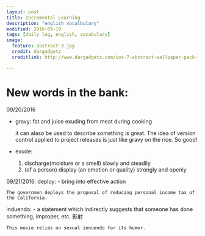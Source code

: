 ```yaml
---
layout: post
title: Incremental Learning
description: "english vocalbulary"
modified: 2016-09-19
tags: [daily log, english, vocabulary]
image:
  feature: abstract-3.jpg
  credit: dargadgetz
  creditlink: http://www.dargadgetz.com/ios-7-abstract-wallpaper-pack-for-iphone-5-and-ipod-touch-retina/

---
```

# New words in the bank:
09/20/2016

* gravy:
	fat and juice exuding from meat during cooking

	it can alaso be used to describe something is great. The idea of version control applied to project releases is just like gravy on the rice. So good!
 * exude:
 	1. discharge(moisture or a smell) slowly and steadily
 	2. (of a person) display (an emotion or quality) strongly and openly

09/21/2016:
deploy:
	- bring into effective action

	The governmen deploys the proposal of reducing personal income tax of the California.

induendo:
	- a statement which indirectly suggests that someone has done something, improper, etc.
	影射

	This movie relies on sexual innuendo for its humor.

